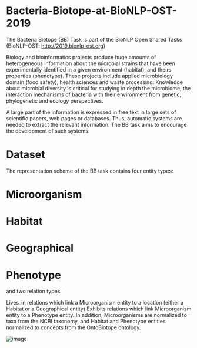 # Bacteria-Biotope-at-BioNLP-OST-2019
The Bacteria Biotope (BB) Task is part of the BioNLP Open Shared Tasks (BioNLP-OST: http://2019.bionlp-ost.org) 

Biology and bioinformatics projects produce huge amounts of heterogeneous information about the microbial strains that have been experimentally identified in a given environment (habitat), and theirs properties (phenotype). These projects include applied microbiology domain (food safety), health sciences and waste processing. Knowledge about microbial diversity is critical for studying in depth the microbiome, the interaction mechanisms of bacteria with their environment from genetic, phylogenetic and ecology perspectives.

A large part of the information is expressed in free text in large sets of scientific papers, web pages or databases. Thus, automatic systems are needed to extract the relevant information. The BB task aims to encourage the development of such systems.


# Dataset 
The representation scheme of the BB task contains four entity types:

# Microorganism
# Habitat
# Geographical
# Phenotype
and two relation types:

Lives_in relations which link a Microorganism entity to a location (either a Habitat or a Geographical entity)
Exhibits relations which link Microorganism entity to a Phenotype entity.
In addition, Microorganisms are normalized to taxa from the NCBI taxonomy, and Habitat and Phenotype entities normalized to concepts from the OntoBiotope ontology.



![image](https://user-images.githubusercontent.com/41851165/66725233-68d20e80-ee4d-11e9-92b2-8c4c3a701756.png)
